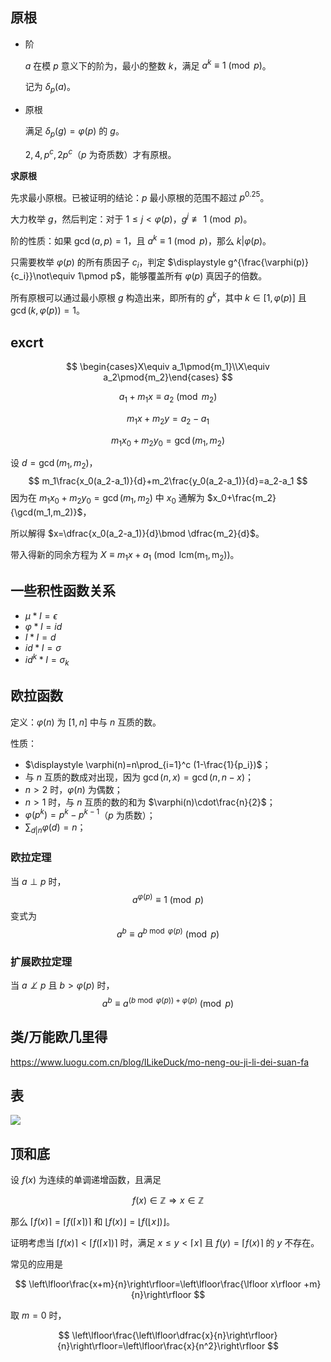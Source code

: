 ## 原根

- 阶

    $a$ 在模 $p$ 意义下的阶为，最小的整数 $k$，满足 $a^k\equiv 1\pmod p$。

    记为 $\delta_p(a)$。

- 原根

    满足 $\delta_p(g)=\varphi(p)$ 的 $g$。

    $2,4,p^c,2p^c$（$p$ 为奇质数）才有原根。

**求原根**

先求最小原根。已被证明的结论：$p$ 最小原根的范围不超过 $p^{0.25}$。

大力枚举 $g$，然后判定：对于 $1\le j<\varphi(p)$，$g^j\not\equiv 1\pmod p$。

阶的性质：如果 $\gcd(a,p)=1$，且 $a^k\equiv 1\pmod p$，那么 $k|\varphi(p)$。

只需要枚举 $\varphi(p)$ 的所有质因子 $c_i$，判定 $\displaystyle g^{\frac{\varphi(p)}{c_i}}\not\equiv 1\pmod p$，能够覆盖所有 $\varphi(p)$ 真因子的倍数。

所有原根可以通过最小原根 $g$ 构造出来，即所有的 $g^k$，其中 $k\in[1,\varphi(p)]$ 且 $\gcd(k,\varphi(p))=1$。



## excrt

$$
\begin{cases}X\equiv a_1\pmod{m_1}\\X\equiv a_2\pmod{m_2}\end{cases}
$$

$$
a_1+m_1x\equiv a_2\pmod{m_2}
$$

$$
m_1x+m_2y=a_2-a_1
$$

$$
m_1x_0+m_2y_0=\gcd(m_1,m_2)
$$

设 $d=\gcd(m_1,m_2)$，
$$
m_1\frac{x_0(a_2-a_1)}{d}+m_2\frac{y_0(a_2-a_1)}{d}=a_2-a_1
$$
因为在 $m_1x_0+m_2y_0=\gcd(m_1,m_2)$ 中 $x_0$ 通解为 $x_0+\frac{m_2}{\gcd(m_1,m_2)}$，

所以解得 $x=\dfrac{x_0(a_2-a_1)}{d}\bmod \dfrac{m_2}{d}$。

带入得新的同余方程为 $X\equiv m_1x+a_1\pmod{\operatorname{lcm(m_1,m_2)}}$。

## 一些积性函数关系

- $\mu*I=\epsilon$
- $\varphi *I=id$
- $I*I=d$
- $id*I=\sigma$
- $id^k*I=\sigma_k$

## 欧拉函数

定义：$\varphi(n)$ 为 $[1,n]$ 中与 $n$ 互质的数。

性质：

- $\displaystyle \varphi(n)=n\prod_{i=1}^c (1-\frac{1}{p_i})$；
- 与 $n$ 互质的数成对出现，因为 $\gcd(n,x)=\gcd(n,n-x)$；
- $n>2$ 时，$\varphi(n)$ 为偶数；
- $n>1$ 时，与 $n$ 互质的数的和为 $\varphi(n)\cdot\frac{n}{2}$；
- $\varphi(p^k)=p^k-p^{k-1}$（$p$ 为质数）；
- $\displaystyle \sum_{d|n}\varphi(d)=n$；

### 欧拉定理

当 $a\perp p$ 时，
$$
a^{\varphi(p)}\equiv 1\pmod p
$$
变式为
$$
a^b\equiv a^{b\bmod \varphi(p)}\pmod p
$$

### 扩展欧拉定理

当 $a\not\perp p$ 且 $b> \varphi(p)$ 时，
$$
a^b\equiv a^{(b\bmod \varphi(p))+\varphi(p)}\pmod p
$$

## 类/万能欧几里得

https://www.luogu.com.cn/blog/ILikeDuck/mo-neng-ou-ji-li-dei-suan-fa

## 表

![](https://z3.ax1x.com/2021/04/18/cI4OBt.jpg)

## 顶和底

设 $f(x)$ 为连续的单调递增函数，且满足

$$
f(x)\in \mathbb Z \Rightarrow x\in \mathbb Z
$$

那么 $\lceil f(x)\rceil =\lceil f(\lceil x\rceil)\rceil$ 和 $\lfloor f(x)\rfloor =\lfloor f(\lfloor x\rfloor)\rfloor$。

证明考虑当 $\lceil f(x)\rceil <\lceil f(\lceil x\rceil)\rceil$ 时，满足 $x\le y < \lceil x\rceil$ 且 $f(y)=\lceil f(x)\rceil$ 的 $y$ 不存在。

常见的应用是

$$
\left\lfloor\frac{x+m}{n}\right\rfloor=\left\lfloor\frac{\lfloor x\rfloor +m}{n}\right\rfloor
$$

取 $m=0$ 时，

$$
\left\lfloor\frac{\left\lfloor\dfrac{x}{n}\right\rfloor}{n}\right\rfloor=\left\lfloor\frac{x}{n^2}\right\rfloor
$$

